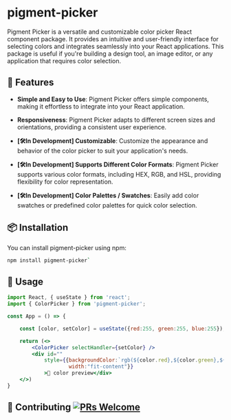 # pigment-picker
Pigment Picker is a versatile and customizable color picker React component package. It provides an intuitive and user-friendly interface for selecting colors and integrates seamlessly into your React applications. This package is useful if you're building a design tool, an image editor, or any application that requires color selection.

## 🚀 Features
- **Simple and Easy to Use**: Pigment Picker offers simple components, making it effortless to integrate into your React application.

- **Responsiveness**: Pigment Picker adapts to different screen sizes and orientations, providing a consistent user experience.

- **[🛠In Development] Customizable**: Customize the appearance and behavior of the color picker to suit your application's needs.

- **[🛠In Development] Supports Different Color Formats**: Pigment Picker supports various color formats, including HEX, RGB, and HSL, providing flexibility for color representation.
  
- **[🛠In Development] Color Palettes / Swatches**: Easily add color swatches or predefined color palettes for quick color selection.

## 📦 Installation
You can install pigment-picker using npm:

```bash
npm install pigment-picker`
```

## 🔨 Usage

```jsx
import React, { useState } from 'react';
import { ColorPicker } from 'pigment-picker';

const App = () => {

    const [color, setColor] = useState({red:255, green:255, blue:255});

    return (<>
        <ColorPicker selectHandler={setColor} />
        <div id=""
            style={{backgroundColor:`rgb(${color.red},${color.green},${color.blue})`,
                    width:"fit-content"}}
            >🔎 color preview</div>
    </>)
}
```

## 🤝 Contributing [![PRs Welcome](https://img.shields.io/badge/PRs-welcome-brightgreen.svg?style=flat-square)](http://makeapullrequest.com)